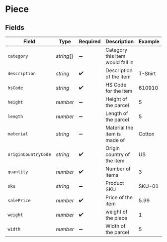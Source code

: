 # Piece


## Fields

| Field                            | Type                             | Required                         | Description                      | Example                          |
| -------------------------------- | -------------------------------- | -------------------------------- | -------------------------------- | -------------------------------- |
| `category`                       | *string*[]                       | :heavy_minus_sign:               | Category this item would fall in |                                  |
| `description`                    | *string*                         | :heavy_check_mark:               | Description of the item          | T-Shirt                          |
| `hsCode`                         | *string*                         | :heavy_check_mark:               | HS Code for the item             | 610910                           |
| `height`                         | *number*                         | :heavy_minus_sign:               | Height of the parcel             | 5                                |
| `length`                         | *number*                         | :heavy_minus_sign:               | Length of the parcel             | 5                                |
| `material`                       | *string*                         | :heavy_minus_sign:               | Material the item is made of     | Cotton                           |
| `originCountryCode`              | *string*                         | :heavy_check_mark:               | Origin country of the item       | US                               |
| `quantity`                       | *number*                         | :heavy_check_mark:               | Number of items                  | 3                                |
| `sku`                            | *string*                         | :heavy_minus_sign:               | Product SKU                      | SKU-01                           |
| `salePrice`                      | *number*                         | :heavy_check_mark:               | Price of the item                | 5.99                             |
| `weight`                         | *number*                         | :heavy_check_mark:               | weight of the piece              | 1                                |
| `width`                          | *number*                         | :heavy_minus_sign:               | Width of the parcel              | 5                                |